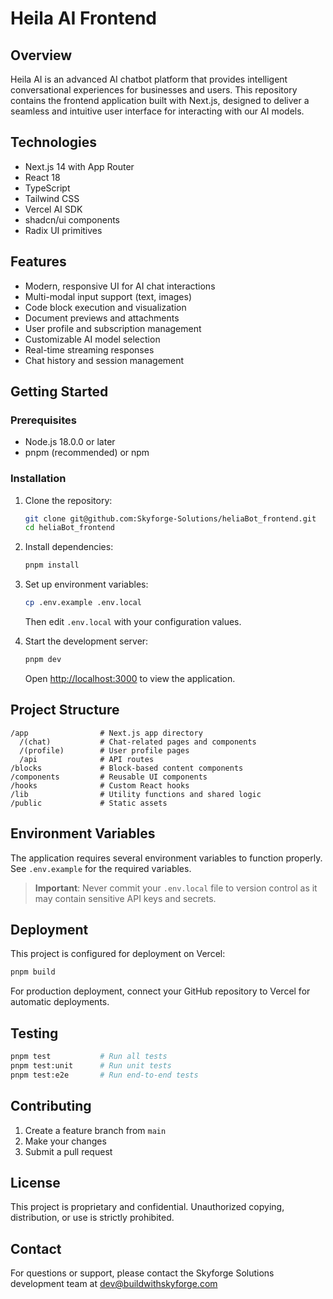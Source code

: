 # Heila AI Frontend

## Overview

Heila AI is an advanced AI chatbot platform that provides intelligent conversational experiences for businesses and users. This repository contains the frontend application built with Next.js, designed to deliver a seamless and intuitive user interface for interacting with our AI models.

## Technologies

- Next.js 14 with App Router
- React 18
- TypeScript
- Tailwind CSS
- Vercel AI SDK
- shadcn/ui components
- Radix UI primitives


## Features

- Modern, responsive UI for AI chat interactions
- Multi-modal input support (text, images)
- Code block execution and visualization
- Document previews and attachments
- User profile and subscription management
- Customizable AI model selection
- Real-time streaming responses
- Chat history and session management

## Getting Started

### Prerequisites

- Node.js 18.0.0 or later
- pnpm (recommended) or npm

### Installation

1. Clone the repository:
   ```bash
   git clone git@github.com:Skyforge-Solutions/heliaBot_frontend.git
   cd heliaBot_frontend
   ```

2. Install dependencies:
   ```bash
   pnpm install
   ```

3. Set up environment variables:
   ```bash
   cp .env.example .env.local
   ```
   Then edit `.env.local` with your configuration values.

4. Start the development server:
   ```bash
   pnpm dev
   ```
   Open [http://localhost:3000](http://localhost:3000) to view the application.

## Project Structure

```
/app                # Next.js app directory
  /(chat)           # Chat-related pages and components
  /(profile)        # User profile pages
  /api              # API routes
/blocks             # Block-based content components
/components         # Reusable UI components
/hooks              # Custom React hooks
/lib                # Utility functions and shared logic
/public             # Static assets
```

## Environment Variables

The application requires several environment variables to function properly. See `.env.example` for the required variables.

> **Important**: Never commit your `.env.local` file to version control as it may contain sensitive API keys and secrets.

## Deployment

This project is configured for deployment on Vercel:

```bash
pnpm build
```

For production deployment, connect your GitHub repository to Vercel for automatic deployments.

## Testing

```bash
pnpm test           # Run all tests
pnpm test:unit      # Run unit tests
pnpm test:e2e       # Run end-to-end tests
```

## Contributing

1. Create a feature branch from `main`
2. Make your changes
3. Submit a pull request




## License

This project is proprietary and confidential. Unauthorized copying, distribution, or use is strictly prohibited.

## Contact

For questions or support, please contact the Skyforge Solutions development team at dev@buildwithskyforge.com 
